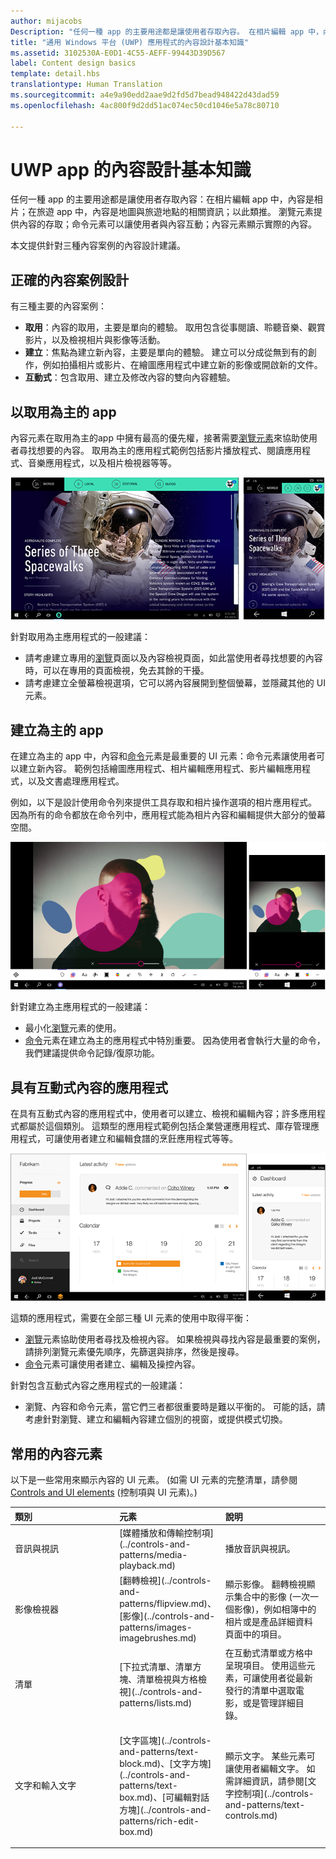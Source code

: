 ```yaml
---
author: mijacobs
Description: "任何一種 app 的主要用途都是讓使用者存取內容。 在相片編輯 app 中，內容是相片；在旅遊 app 中，內容是地圖與旅遊地點的相關資訊；依此類推。"
title: "通用 Windows 平台 (UWP) 應用程式的內容設計基本知識"
ms.assetid: 3102530A-E0D1-4C55-AEFF-99443D39D567
label: Content design basics
template: detail.hbs
translationtype: Human Translation
ms.sourcegitcommit: a4e9a90edd2aae9d2fd5d7bead948422d43dad59
ms.openlocfilehash: 4ac800f9d2dd51ac074ec50cd1046e5a78c80710

---
```


#  UWP app 的內容設計基本知識

任何一種 app 的主要用途都是讓使用者存取內容：在相片編輯 app 中，內容是相片；在旅遊 app 中，內容是地圖與旅遊地點的相關資訊；以此類推。 瀏覽元素提供內容的存取；命令元素可以讓使用者與內容互動；內容元素顯示實際的內容。

本文提供針對三種內容案例的內容設計建議。

## <span id="Design_for_the_right_content_scenario"></span><span id="design_for_the_right_content_scenario"></span><span id="DESIGN_FOR_THE_RIGHT_CONTENT_SCENARIO"></span>正確的內容案例設計


有三種主要的內容案例：

-   **取用**：內容的取用，主要是單向的體驗。 取用包含從事閱讀、聆聽音樂、觀賞影片，以及檢視相片與影像等活動。
-   **建立**：焦點為建立新內容，主要是單向的體驗。 建立可以分成從無到有的創作，例如拍攝相片或影片、在繪圖應用程式中建立新的影像或開啟新的文件。
-   **互動式**：包含取用、建立及修改內容的雙向內容體驗。

## <span id="Consumption-focused_apps"></span><span id="consumption-focused_apps"></span><span id="CONSUMPTION-FOCUSED_APPS"></span>以取用為主的 app


內容元素在取用為主的app 中擁有最高的優先權，接著需要[瀏覽元素](navigation-basics.md)來協助使用者尋找想要的內容。 取用為主的應用程式範例包括影片播放程式、閱讀應用程式、音樂應用程式，以及相片檢視器等等。

![新聞閱讀應用程式](images/news-reader/v2/newsreader-v2-tablet-phone.png)

針對取用為主應用程式的一般建議：

-   請考慮建立專用的[瀏覽](navigation-basics.md)頁面以及內容檢視頁面，如此當使用者尋找想要的內容時，可以在專用的頁面檢視，免去其餘的干擾。
-   請考慮建立全螢幕檢視選項，它可以將內容展開到整個螢幕，並隱藏其他的 UI 元素。

## <span id="Creation-focused_apps"></span><span id="creation-focused_apps"></span><span id="CREATION-FOCUSED_APPS"></span>建立為主的 app


在建立為主的 app 中，內容和[命令](commanding-basics.md)元素是最重要的 UI 元素：命令元素讓使用者可以建立新內容。 範例包括繪圖應用程式、相片編輯應用程式、影片編輯應用程式，以及文書處理應用程式。

例如，以下是設計使用命令列來提供工具存取和相片操作選項的相片應用程式。 因為所有的命令都放在命令列中，應用程式能為相片內容和編輯提供大部分的螢幕空間。

![使用主動式畫布的相片編輯應用程式範例](images/photo-editor/uap-photo-tabletphone-sbs.png)

針對建立為主應用程式的一般建議：

-   最小化[瀏覽](navigation-basics.md)元素的使用。
-   [命令](commanding-basics.md)元素在建立為主的應用程式中特別重要。 因為使用者會執行大量的命令，我們建議提供命令記錄/復原功能。

## <span id="Apps_with_interactive_content"></span><span id="apps_with_interactive_content"></span><span id="APPS_WITH_INTERACTIVE_CONTENT"></span>具有互動式內容的應用程式


在具有互動式內容的應用程式中，使用者可以建立、檢視和編輯內容；許多應用程式都屬於這個類別。 這類型的應用程式範例包括企業營運應用程式、庫存管理應用程式，可讓使用者建立和編輯食譜的烹飪應用程式等等。

![共同作業工具設計，具有互動式內容的應用程式](images/collaboration-tool/uap-collaboration-tabphone-700.png)

這類的應用程式，需要在全部三種 UI 元素的使用中取得平衡：

-   [瀏覽](navigation-basics.md)元素協助使用者尋找及檢視內容。 如果檢視與尋找內容是最重要的案例，請排列瀏覽元素優先順序，先篩選與排序，然後是搜尋。
-   [命令](commanding-basics.md)元素可讓使用者建立、編輯及操控內容。

針對包含互動式內容之應用程式的一般建議：

-   瀏覽、內容和命令元素，當它們三者都很重要時是難以平衡的。 可能的話，請考慮針對瀏覽、建立和編輯內容建立個別的視窗，或提供模式切換。

## <span id="Commonly_used_content_elements"></span><span id="commonly_used_content_elements"></span><span id="COMMONLY_USED_CONTENT_ELEMENTS"></span>常用的內容元素


以下是一些常用來顯示內容的 UI 元素。 (如需 UI 元素的完整清單，請參閱 [Controls and UI elements](https://msdn.microsoft.com/library/windows/apps/dn611856) (控制項與 UI 元素)。)

<table>
<colgroup>
<col width="33%" />
<col width="33%" />
<col width="33%" />
</colgroup>
<thead>
<tr class="header">
<th align="left">類別</th>
<th align="left">元素</th>
<th align="left">說明</th>
</tr>
</thead>
<tbody>
<tr class="odd">
<td align="left">音訊與視訊</td>
<td align="left">[媒體播放和傳輸控制項](../controls-and-patterns/media-playback.md)</td>
<td align="left">播放音訊與視訊。</td>
</tr>
<tr class="even">
<td align="left">影像檢視器</td>
<td align="left">[翻轉檢視](../controls-and-patterns/flipview.md)、[影像](../controls-and-patterns/images-imagebrushes.md)</td>
<td align="left">顯示影像。 翻轉檢視顯示集合中的影像 (一次一個影像)，例如相簿中的相片或是產品詳細資料頁面中的項目。</td>
</tr>
<tr class="odd">
<td align="left">清單</td>
<td align="left">[下拉式清單、清單方塊、清單檢視與方格檢視](../controls-and-patterns/lists.md)</td>
<td align="left">在互動式清單或方格中呈現項目。 使用這些元素，可讓使用者從最新發行的清單中選取電影，或是管理詳細目錄。</td>
</tr>
<tr class="even">
<td align="left">文字和輸入文字</td>
<td align="left"><p>[文字區塊](../controls-and-patterns/text-block.md)、[文字方塊](../controls-and-patterns/text-box.md)、[可編輯對話方塊](../controls-and-patterns/rich-edit-box.md)</p>
</td>
<td align="left">顯示文字。 某些元素可讓使用者編輯文字。 如需詳細資訊，請參閱[文字控制項](../controls-and-patterns/text-controls.md)</td>
</tr>
</tbody>
</table>



 

 







<!--HONumber=Aug16_HO3-->


